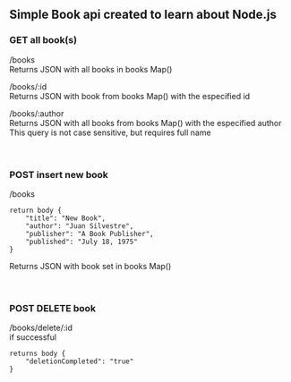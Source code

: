 ## Simple Book api created to learn about Node.js
### GET all book(s)
/books <br />
Returns JSON with all books in books Map() <br />

/books/:id <br />
Returns JSON with book from books Map() with the especified id <br />

/books/:author <br />
Returns JSON with all books from books Map() with the especified author <br />
This query is not case sensitive, but requires full name <br />
<br />
<br />
### POST insert new book
/books <br />
```
return body {
    "title": "New Book",
    "author": "Juan Silvestre",
    "publisher": "A Book Publisher",
    "published": "July 18, 1975"
}
```
Returns JSON with book set in books Map() <br />
<br />
<br />
### POST DELETE book
/books/delete/:id <br />
if successful <br />
```
returns body {
    "deletionCompleted": "true"
}
```
